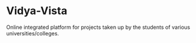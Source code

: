 # Vidya-Vista
Online integrated platform for projects taken up by the students of various universities/colleges.
